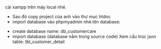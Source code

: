 cài xampp trên máy local nhé.
+ Sau đó copy project của anh vào thư mục htdoc
+ import database vào phpmyadmin nhé.tên database: 
- create database name: db_customercare
- import database (database nằm trong source code)
Xem cấu trúc json table: tbl_customer_detail
